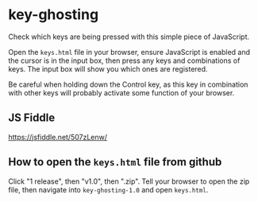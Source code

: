 # key-ghosting
Check which keys are being pressed with this simple piece of JavaScript.

Open the `keys.html` file in your browser, ensure JavaScript is enabled and the cursor is
in the input box, then press any keys and combinations of keys. The input box will show
you which ones are registered.

Be careful when holding down the Control key, as this key in combination with other keys
will probably activate some function of your browser.

## JS Fiddle

<https://jsfiddle.net/507zLenw/>

## How to open the `keys.html` file from github

Click "1 release", then "v1.0", then ".zip". Tell your browser to open the zip file, then
navigate into `key-ghosting-1.0` and open `keys.html`.
